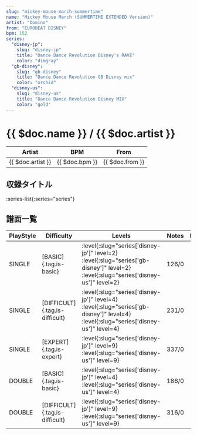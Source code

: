 ```yaml
---
slug: "mickey-mouse-march-summertime"
name: "Mickey Mouse March (SUMMERTIME EXTENDED Version)"
artist: "Domino"
from: "EUROBEAT DISNEY"
bpm: 152
series:
  "disney-jp":
    slug: "disney-jp"
    title: "Dance Dance Revolution Disney's RAVE"
    color: "dimgray"
  "gb-disney":
    slug: "gb-disney"
    title: "Dance Dance Revolution GB Disney mix"
    color: "orchid"
  "disney-us":
    slug: "disney-us"
    title: "Dance Dance Revolution Disney MIX"
    color: "gold"
---
```


# {{ $doc.name }} / {{ $doc.artist }}

|Artist|BPM|From|
|------|---|----|
|{{ $doc.artist }}|{{ $doc.bpm }}|{{ $doc.from }}|

## 収録タイトル

:series-list{:series="series"}

## 譜面一覧

|PlayStyle|Difficulty|Levels|Notes|Movie|
|---------|----------|------|-----|-----|
|SINGLE|[BASIC]{.tag.is-basic}|:level{:slug="series['disney-jp']" level=2} :level{:slug="series['gb-disney']" level=2} :level{:slug="series['disney-us']" level=2}|126/0||
|SINGLE|[DIFFICULT]{.tag.is-difficult}|:level{:slug="series['disney-jp']" level=4} :level{:slug="series['gb-disney']" level=4} :level{:slug="series['disney-us']" level=4}|231/0||
|SINGLE|[EXPERT]{.tag.is-expert}|:level{:slug="series['disney-jp']" level=9} :level{:slug="series['disney-us']" level=9}|337/0||
|DOUBLE|[BASIC]{.tag.is-basic}|:level{:slug="series['disney-jp']" level=4} :level{:slug="series['disney-us']" level=4}|186/0||
|DOUBLE|[DIFFICULT]{.tag.is-difficult}|:level{:slug="series['disney-jp']" level=9} :level{:slug="series['disney-us']" level=9}|316/0||
